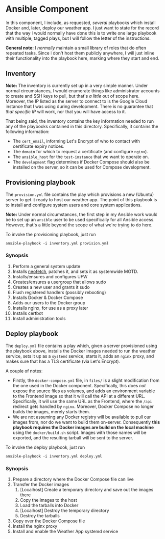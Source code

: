# Ansible Component

In this component, I include, as requested, _several_ playbooks which install Docker
and, later, deploy our weather app. I just want to state for the record that the way I
would normally have done this is to write one large playbook with multiple, tagged
plays, but I will follow the letter of the instructions.

**General note:** I _normally_ maintain a small library of roles that do often repeated
tasks. Since I don't host them publicly anywhere, I will just inline their functionality
into the playbook here, marking where they start and end.

## Inventory

**Note:** The inventory is currently set up in a very simple manner. Under normal
circumstances, I would enumerate things like administrator accounts to create and SSH
keys to pull, but that's _a little_ out of scope here. Moreover, the IP listed as the
server to connect to is the Google Cloud instance that I was using during development.
There is no guarantee that _that specific IP_ will work, nor that you will have access
to it.

That being said, the inventory contains the key information needed to run any of the
playbooks contained in this directory. Specifically, it contains the following
information:

* The `cert_email`, informing Let's Encrypt of who to contact with certificate expiry
  notices.
* The `domain` for which to request a certificate (and configure `nginx`).
* The `ansible_host` for the `test-instance` that we want to operate on.
* The `development` flag determines if Docker Compose should also be installed on the
  server, so it can be used for Compose development.

## Provisioning playbook

The `provision.yml` file contains the play which provisions a new (Ubuntu) server to get
it ready to host our weather app. The point of this playbook is to install and configure
system users and core system applications.

**Note:** Under normal circumstances, the first step in my Ansible work would be to set
up an `ansible` user to be used specifically for all Ansible access. However, that's a
little beyond the scope of what we're trying to do here.

To invoke the provisioning playbook, just run
```
ansible-playbook -i inventory.yml provision.yml
```

### Synopsis

1. Perform a general system update
2. Installs [neofetch](https://github.com/dylanaraps/neofetch), patches it, and sets it
   as systemwide MOTD.
3. Installs/ensures and configures UFW
4. Creates/ensures a usergroup that allows sudo
5. Creates a new user and grants it sudo
6. Flush registered handlers (possibly rebooting)
7. Installs Docker & Docker Compose
8. Adds our users to the Docker group
9. Installs nginx, for use as a proxy later
10. Installs certbot
11. Install administration tools


## Deploy playbook

The `deploy.yml` file contains a play which, given a server provisioned using the
playbook above, installs the Docker Images needed to run the weather service, sets it up
as a `systemd` service, starts it, adds an `nginx` proxy, and makes sure that has a TLS
certificate (via Let's Encrypt).

A couple of notes:
* Firstly, the `docker-compose.yml` file, in `files/` is a slight modification from the
  one used in the Docker component. Specifically, this does _not_ expose the source
  files as volumes, and adds an environment variable to the Frontend image so that it
  will call the API at a different URL. Specifically, it will use the same URL as the
  Frontend, where the `/api` redirect gets handled by `nginx`. Moreover, Docker Compose
  no longer builds the images, merely starts them.
* We are not assuming any Docker registry will be available to pull our images from, nor
  do we want to build them on-server. Consequently **this playbook requires the Docker
  images are build on the local machine** using the `docker/build.sh` script. Images
  with those names will be exported, and the resulting tarball will be sent to the
  server.

To invoke the deploy playbook, just run
```
ansible-playbook -i inventory.yml deploy.yml
```

### Synopsis

1. Prepare a directory where the Docker Compose file can live
2. Transfer the Docker images
   1. [Localhost] Create a temporary directory and save out the images there
   2. Copy the images to the host
   3. Load the tarballs into Docker
   4. [Localhost] Destroy the temporary directory
   5. Destroy the tarballs
3. Copy over the Docker Compose file
4. Install the nginx proxy
5. Install and enable the Weather App systemd service
